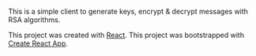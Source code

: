 This is a simple client to generate keys, encrypt & decrypt messages with RSA algorithms.

This project was created with [React](https://reactjs.org/).
This project was bootstrapped with [Create React App](https://github.com/facebook/create-react-app).
